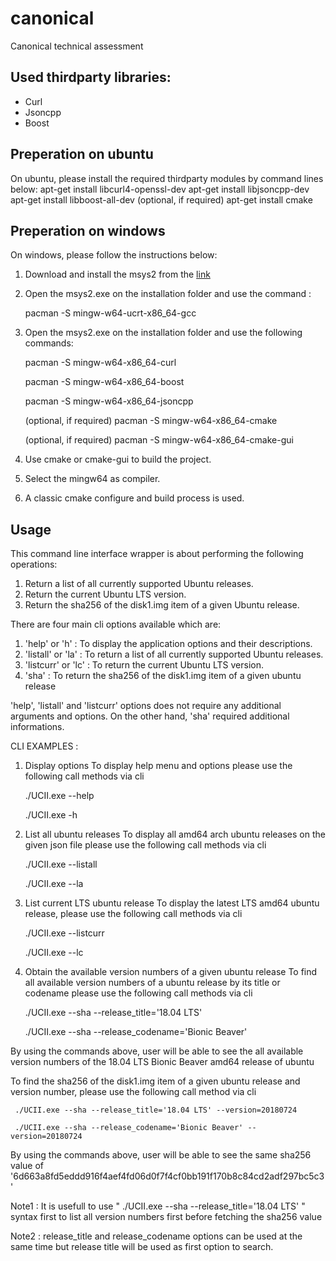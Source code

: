 # canonical
Canonical technical assessment

## Used thirdparty libraries:
+ Curl
+ Jsoncpp
+ Boost

## Preperation on ubuntu
On ubuntu, please install the required thirdparty modules by command lines below:
apt-get install libcurl4-openssl-dev
apt-get install libjsoncpp-dev
apt-get install libboost-all-dev
(optional, if required) apt-get install cmake

## Preperation on windows
On windows, please follow the instructions below:
1. Download and install the msys2 from the [link](https://www.msys2.org/)
2. Open the msys2.exe on the installation folder and use the command :
   
     pacman -S mingw-w64-ucrt-x86_64-gcc
5. Open the msys2.exe on the installation folder and use the following commands:
   
     pacman -S mingw-w64-x86_64-curl
   
     pacman -S mingw-w64-x86_64-boost
   
     pacman -S mingw-w64-x86_64-jsoncpp
   
     (optional, if required) pacman -S mingw-w64-x86_64-cmake
   
     (optional, if required) pacman -S mingw-w64-x86_64-cmake-gui
   
5. Use cmake or cmake-gui to build the project.
6. Select the mingw64 as compiler.
7. A classic cmake configure and build process is used.

## Usage
This command line interface wrapper is about performing the following operations:
1. Return a list of all currently supported Ubuntu releases.
2. Return the current Ubuntu LTS version.
3. Return the sha256 of the disk1.img item of a given Ubuntu release.

There are four main cli options available which are:
1. 'help' or 'h'         : To display the application options and their descriptions.
2. 'listall' or 'la'     : To return a list of all currently supported Ubuntu releases.
3. 'listcurr' or 'lc'    : To return the current Ubuntu LTS version.
4. 'sha'                 : To return the sha256 of the disk1.img item of a given ubuntu release

'help', 'listall' and 'listcurr' options does not require any additional arguments and options. On the other hand,
'sha' required additional informations.

CLI EXAMPLES :
1. Display options
To display help menu and options please use the following call methods via cli

     ./UCII.exe --help
   
     ./UCII.exe -h

3. List all ubuntu releases
To display all amd64 arch ubuntu releases on the given json file please use the following call methods via cli

     ./UCII.exe --listall
   
     ./UCII.exe --la

5. List current LTS ubuntu release
To display the latest LTS amd64 ubuntu release, please use the following call methods via cli

     ./UCII.exe --listcurr
   
     ./UCII.exe --lc

7. Obtain the available version numbers of a given ubuntu release
To find all available version numbers of a ubuntu release by its title or codename please use the following call methods via cli

     ./UCII.exe --sha --release_title='18.04 LTS'
   
     ./UCII.exe --sha --release_codename='Bionic Beaver'

By using the commands above, user will be able to see the all available version numbers of the 18.04 LTS Bionic Beaver amd64 release of ubuntu

To find the sha256 of the disk1.img item of a given ubuntu release and version number, please use the following call method via cli

     ./UCII.exe --sha --release_title='18.04 LTS' --version=20180724
     
     ./UCII.exe --sha --release_codename='Bionic Beaver' --version=20180724

By using the commands above, user will be able to see the same sha256 value of '6d663a8fd5eddd916f4aef4fd06d0f7f4cf0bb191f170b8c84cd2adf297bc5c3'

Note1 : It is usefull to use " ./UCII.exe --sha --release_title='18.04 LTS' " syntax first to list all version numbers first before fetching the 
sha256 value

Note2 : release_title and release_codename options can be used at the same time but release title will be used as first option to search.

